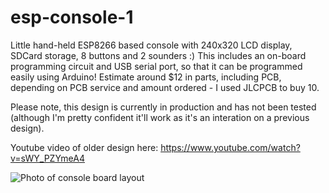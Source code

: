 # esp-console-1
Little hand-held ESP8266 based console with 240x320 LCD display, SDCard storage, 8 buttons and 2 sounders :) This includes an on-board programming circuit and USB serial port, so that it can be programmed easily using Arduino! Estimate around $12 in parts, including PCB, depending on PCB service and amount ordered - I used JLCPCB to buy 10.

Please note, this design is currently in production and has not been tested (although I'm pretty confident it'll work as it's an interation on a previous design).

Youtube video of older design here: https://www.youtube.com/watch?v=sWY_PZYmeA4

![Photo of console board layout](http://www.smashcat.org/av/esp_console_3.jpg)
